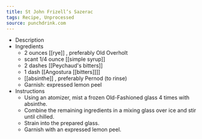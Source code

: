 ```yaml
---
title: St John Frizell’s Sazerac
tags: Recipe, Unprocessed
source: punchdrink.com
---
```


- Description
- Ingredients
	- 2 ounces [[rye]] , preferably Old Overholt
	- scant 1/4 ounce [[simple syrup]]
	- 2 dashes [[Peychaud's bitters]]
	- 1 dash [[Angostura [[bitters]]]]
	- [[absinthe]] , preferably Pernod (to rinse)
	- Garnish: expressed lemon peel
- Instructions
	- Using an atomizer, mist a frozen Old-Fashioned glass 4 times with absinthe.
	- Combine the remaining ingredients in a mixing glass over ice and stir until chilled.
	- Strain into the prepared glass.
	- Garnish with an expressed lemon peel.